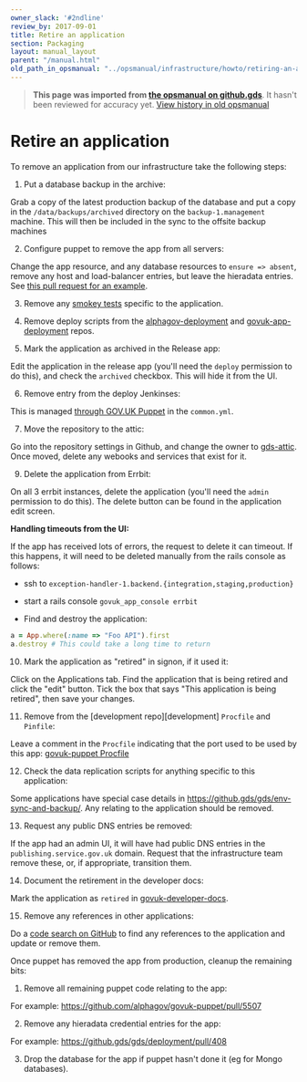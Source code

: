 ```yaml
---
owner_slack: '#2ndline'
review_by: 2017-09-01
title: Retire an application
section: Packaging
layout: manual_layout
parent: "/manual.html"
old_path_in_opsmanual: "../opsmanual/infrastructure/howto/retiring-an-application.md"
---
```


> **This page was imported from [the opsmanual on github.gds](https://github.gds/gds/opsmanual)**.
It hasn't been reviewed for accuracy yet.
[View history in old opsmanual](https://github.gds/gds/opsmanual/tree/master/infrastructure/howto/retiring-an-application.md)


# Retire an application

To remove an application from our infrastructure take the following
steps:

1. Put a database backup in the archive:

Grab a copy of the latest production backup of the database and put a copy in
the `/data/backups/archived` directory on the `backup-1.management` machine.
This will then be included in the sync to the offsite backup machines

2. Configure puppet to remove the app from all servers:

Change the app resource, and any database resources to `ensure => absent`,
remove any host and load-balancer entries, but leave the hieradata entries.
See [this pull request for an example][example-puppet].

[example-puppet]: https://github.com/alphagov/govuk-puppet/pull/5496

3. Remove any [smokey tests][smokey] specific to the application.

[smokey]: https://github.com/alphagov/smokey

4. Remove deploy scripts from the [alphagov-deployment][alphagov-deployment] and
[govuk-app-deployment][govuk-app-deployment] repos.

[alphagov-deployment]: https://github.gds/gds/alphagov-deployment
[govuk-app-deployment]: https://github.com/alphagov/govuk-app-deployment

5. Mark the application as archived in the Release app:

Edit the application in the release app (you'll need the `deploy`
permission to do this), and check the `archived` checkbox. This will
hide it from the UI.

6. Remove entry from the deploy Jenkinses:

This is managed [through GOV.UK Puppet][common] in the `common.yml`.

[common]: https://github.com/alphagov/govuk-puppet/blob/master/hieradata/common.yaml

7. Move the repository to the attic:

Go into the repository settings in Github, and change the owner to
[gds-attic][gds-attic]. Once moved, delete any webooks and services that exist
for it.

[gds-attic]: https://github.com/gds-attic

9. Delete the application from Errbit:

On all 3 errbit instances, delete the application (you'll need the `admin`
permission to do this). The delete button can be found in the application
edit screen.

**Handling timeouts from the UI:**

If the app has received lots of errors, the request to delete it can
timeout. If this happens, it will need to be deleted manually from the
rails console as follows:

- ssh to `exception-handler-1.backend.{integration,staging,production}`
- start a rails console `govuk_app_console errbit`

- Find and destroy the application:

```ruby
a = App.where(:name => "Foo API").first
a.destroy # This could take a long time to return
```

10. Mark the application as "retired" in signon, if it used it:

Click on the Applications tab. Find the application that is being
retired and click the "edit" button. Tick the box that says "This
application is being retired", then save your changes.

11. Remove from the [development repo][development] `Procfile` and `Pinfile`:

Leave a comment in the `Procfile` indicating that the port used to be
used by this app: [govuk-puppet Procfile](https://github.com/alphagov/govuk-puppet/blob/master/development-vm/Procfile)

12. Check the data replication scripts for anything specific to this application:

Some applications have special case details in
<https://github.gds/gds/env-sync-and-backup/>. Any relating to the
application should be removed.

13. Request any public DNS entries be removed:

If the app had an admin UI, it will have had public DNS entries in the
`publishing.service.gov.uk` domain. Request that the infrastructure
team remove these, or, if appropriate, transition them.

14. Document the retirement in the developer docs:

Mark the application as `retired` in [govuk-developer-docs][dev-docs].

[dev-docs]: https://github.com/alphagov/govuk-developer-docs

15. Remove any references in other applications:

Do a [code search on GitHub][search] to find any references to the application
and update or remove them.

[search]: https://github.com/search?q=org%3Aalphagov+panopticon&type=Code

Once puppet has removed the app from production, cleanup the remaining
bits:

1. Remove all remaining puppet code relating to the app:

For example: https://github.com/alphagov/govuk-puppet/pull/5507

2. Remove any hieradata credential entries for the app:

For example: https://github.gds/gds/deployment/pull/408

3. Drop the database for the app if puppet hasn't done it (eg for Mongo databases).
